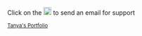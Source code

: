 

                    
Click on the <img height="18" width="18" src="https://cdn4.iconfinder.com/data/icons/miu/24/common-email-envelope-mail-glyph-128.png"> to send an email for support


        
  
  


<small><a target="_blank" href="https://github.com/tanyagupta/tanyagupta.github.io/blob/master/portfolio.md">Tanya's Portfolio</a></small>

